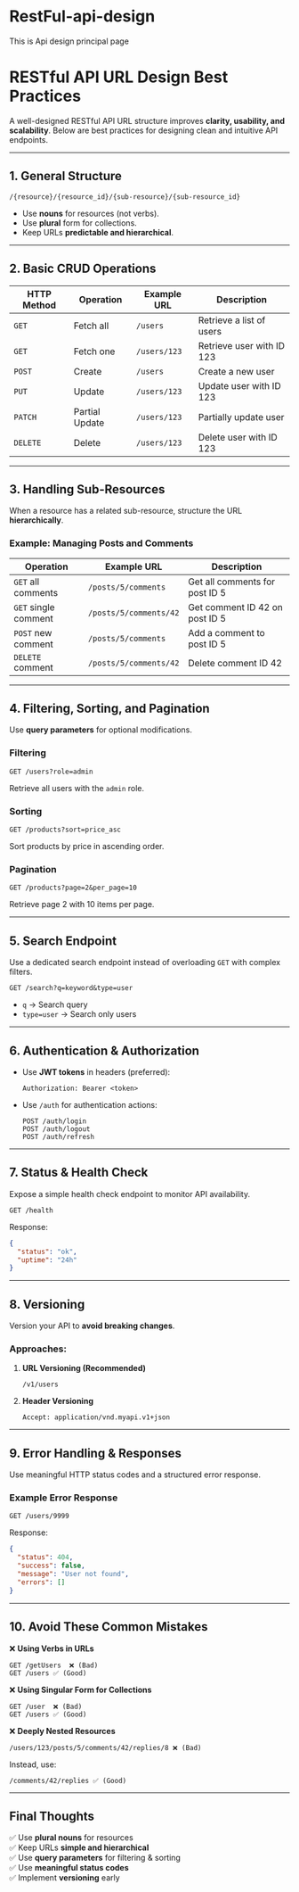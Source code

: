 # RestFul-api-design
This is Api design principal page
# RESTful API URL Design Best Practices

A well-designed RESTful API URL structure improves **clarity, usability, and scalability**. Below are best practices for designing clean and intuitive API endpoints.

---

## **1. General Structure**
```
/{resource}/{resource_id}/{sub-resource}/{sub-resource_id}
```
- Use **nouns** for resources (not verbs).
- Use **plural** form for collections.
- Keep URLs **predictable and hierarchical**.

---

## **2. Basic CRUD Operations**

| HTTP Method | Operation | Example URL | Description |
|-------------|------------|------------------|-------------|
| `GET` | Fetch all | `/users` | Retrieve a list of users |
| `GET` | Fetch one | `/users/123` | Retrieve user with ID 123 |
| `POST` | Create | `/users` | Create a new user |
| `PUT` | Update | `/users/123` | Update user with ID 123 |
| `PATCH` | Partial Update | `/users/123` | Partially update user |
| `DELETE` | Delete | `/users/123` | Delete user with ID 123 |

---

## **3. Handling Sub-Resources**
When a resource has a related sub-resource, structure the URL **hierarchically**.

### **Example: Managing Posts and Comments**

| Operation | Example URL | Description |
|-----------|------------|-------------|
| `GET` all comments | `/posts/5/comments` | Get all comments for post ID 5 |
| `GET` single comment | `/posts/5/comments/42` | Get comment ID 42 on post ID 5 |
| `POST` new comment | `/posts/5/comments` | Add a comment to post ID 5 |
| `DELETE` comment | `/posts/5/comments/42` | Delete comment ID 42 |

---

## **4. Filtering, Sorting, and Pagination**
Use **query parameters** for optional modifications.

### **Filtering**
```
GET /users?role=admin
```
Retrieve all users with the `admin` role.

### **Sorting**
```
GET /products?sort=price_asc
```
Sort products by price in ascending order.

### **Pagination**
```
GET /products?page=2&per_page=10
```
Retrieve page 2 with 10 items per page.

---

## **5. Search Endpoint**
Use a dedicated search endpoint instead of overloading `GET` with complex filters.
```
GET /search?q=keyword&type=user
```
- `q` → Search query
- `type=user` → Search only users

---

## **6. Authentication & Authorization**
- Use **JWT tokens** in headers (preferred):
  ```
  Authorization: Bearer <token>
  ```
- Use `/auth` for authentication actions:
  ```
  POST /auth/login
  POST /auth/logout
  POST /auth/refresh
  ```

---

## **7. Status & Health Check**
Expose a simple health check endpoint to monitor API availability.
```
GET /health
```
Response:
```json
{
  "status": "ok",
  "uptime": "24h"
}
```

---

## **8. Versioning**
Version your API to **avoid breaking changes**.

### **Approaches:**
1. **URL Versioning (Recommended)**
   ```
   /v1/users
   ```
2. **Header Versioning**
   ```
   Accept: application/vnd.myapi.v1+json
   ```

---

## **9. Error Handling & Responses**
Use meaningful HTTP status codes and a structured error response.

### **Example Error Response**
```
GET /users/9999
```
Response:
```json
{
  "status": 404,
  "success": false,
  "message": "User not found",
  "errors": []
}
```

---

## **10. Avoid These Common Mistakes**
❌ **Using Verbs in URLs**
```
GET /getUsers  ❌ (Bad)
GET /users ✅ (Good)
```

❌ **Using Singular Form for Collections**
```
GET /user  ❌ (Bad)
GET /users ✅ (Good)
```

❌ **Deeply Nested Resources**
```
/users/123/posts/5/comments/42/replies/8 ❌ (Bad)
```
Instead, use:
```
/comments/42/replies ✅ (Good)
```

---

## **Final Thoughts**
✅ Use **plural nouns** for resources  
✅ Keep URLs **simple and hierarchical**  
✅ Use **query parameters** for filtering & sorting  
✅ Use **meaningful status codes**  
✅ Implement **versioning** early  



